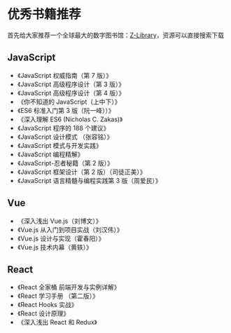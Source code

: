 # 优秀书籍推荐

首先给大家推荐一个全球最大的数字图书馆：[Z-Library](https://lib-rdujl6kmmx7jrwrlzwaqhdc2.resist.tel/)，资源可以直接搜索下载

## JavaScript

- 《JavaScript 权威指南（第 7 版）》
- 《JavaScript 高级程序设计（第 3 版）》
- 《JavaScript 高级程序设计（第 4 版）》
- 《你不知道的 JavaScript（上中下）》
- 《ES6 标准入门第 3 版（阮一峰））》
- 《深入理解 ES6 (Nicholas C. Zakas)》
- 《JavaScript 程序的 188 个建议》
- 《JavaScript 设计模式 （张容铭）》
- 《JavaScript 模式与开发实践》
- 《JavaScript 编程精解》
- 《JavaScript-忍者秘籍（第 2 版）》
- 《JavaScript 框架设计（第 2 版）（司徒正美）》
- 《JavaScript 语言精髓与编程实践第 3 版（周爱民）》

## Vue

- 《深入浅出 Vue.js（刘博文）》
- 《Vue.js 从入门到项目实战（刘汉伟）》
- 《Vue.js 设计与实现（霍春阳）》
- 《Vue.js 技术内幕（黄轶）》

## React

- 《React 全家桶 前端开发与实例详解》
- 《React 学习手册 （第二版）》
- 《React Hooks 实战》
- 《React 设计原理》
- 《深入浅出 React 和 Redux》
